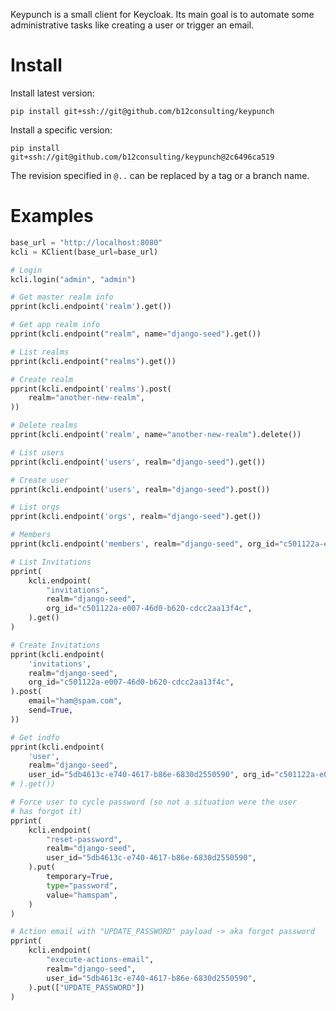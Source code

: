 
Keypunch is a small client for Keycloak. Its main goal is to automate
some administrative tasks like creating a user or trigger an email.


# Install

Install latest version:

    pip install git+ssh://git@github.com/b12consulting/keypunch


Install a specific version:

    pip install git+ssh://git@github.com/b12consulting/keypunch@2c6496ca519

The revision specified in `@..` can be replaced by a tag or a branch name.


# Examples


``` python
base_url = "http://localhost:8080"
kcli = KClient(base_url=base_url)

# Login
kcli.login("admin", "admin")

# Get master realm info
pprint(kcli.endpoint('realm').get())

# Get app realm info
pprint(kcli.endpoint("realm", name="django-seed").get())

# List realms
pprint(kcli.endpoint("realms").get())

# Create realm
pprint(kcli.endpoint('realms').post(
    realm="another-new-realm",
))

# Delete realms
pprint(kcli.endpoint('realm', name="another-new-realm").delete())

# List users
pprint(kcli.endpoint('users', realm="django-seed").get())

# Create user
pprint(kcli.endpoint('users', realm="django-seed").post())

# List orgs
pprint(kcli.endpoint('orgs', realm="django-seed").get())

# Members
pprint(kcli.endpoint('members', realm="django-seed", org_id="c501122a-e007-46d0-b620-cdcc2aa13f4c").get())

# List Invitations
pprint(
    kcli.endpoint(
        "invitations",
        realm="django-seed",
        org_id="c501122a-e007-46d0-b620-cdcc2aa13f4c",
    ).get()
)

# Create Invitations
pprint(kcli.endpoint(
    'invitations',
    realm="django-seed",
    org_id="c501122a-e007-46d0-b620-cdcc2aa13f4c",
).post(
    email="ham@spam.com",
    send=True,
))

# Get indfo
pprint(kcli.endpoint(
    'user',
    realm="django-seed",
    user_id="5db4613c-e740-4617-b86e-6830d2550590", org_id="c501122a-e007-46d0-b620-cdcc2aa13f4c",
# ).get())

# Force user to cycle password (so not a situation were the user
# has forgot it)
pprint(
    kcli.endpoint(
        "reset-password",
        realm="django-seed",
        user_id="5db4613c-e740-4617-b86e-6830d2550590",
    ).put(
        temporary=True,
        type="password",
        value="hamspam",
    )
)

# Action email with "UPDATE_PASSWORD" payload -> aka forgot password
pprint(
    kcli.endpoint(
        "execute-actions-email",
        realm="django-seed",
        user_id="5db4613c-e740-4617-b86e-6830d2550590",
    ).put(["UPDATE_PASSWORD"])
)
```
